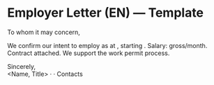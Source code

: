 # Employer Letter (EN) — Template

To whom it may concern,

We confirm our intent to employ <Full Name> as <Position> at <Company>, starting <Date>. 
Salary: <Amount> gross/month. Contract attached. We support the work permit process.

Sincerely,  
<Name, Title> · <Company> · Contacts

